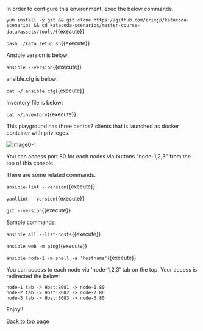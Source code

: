 In order to configure this environment, exec the below commands.

`yum install -y git && git clone https://github.com/irixjp/katacoda-scenarios && cd katacoda-scenarios/master-course-data/assets/tools/`{{execute}}

`bash ./kata_setup.sh`{{execute}}



Ansible version is below:

`ansible --version`{{execute}}


ansible.cfg is below:

`cat ~/.ansible.cfg`{{execute}}


Inventory file is below:

`cat ~/inventory`{{execute}}


This playground has three centos7 clients that is launched as docker container with privileges.

![image0-1](https://raw.githubusercontent.com/irixjp/katacoda-scenarios/master/master-course-data/assets/images/kata_env.png "kata_env.png")


You can access port 80 for each nodes via buttons "node-1,2,3" from the top of this console.

There are some related commands.

`ansible-lint --version`{{execute}}

`yamllint --version`{{execute}}

`git --version`{{execute}}


Sample commands:

`ansible all --list-hosts`{{execute}}

`ansible web -m ping`{{execute}}

`ansible node-1 -m shell -a 'hostname'`{{execute}}


You can access to each node via 'node-1,2,3' tab on the top.
Your access is redirected the below:

```
node-1 tab -> Host:8081 -> node-1:80
node-2 tab -> Host:8082 -> node-2:80
node-3 tab -> Host:8083 -> node-3:80
```

Enjoy!!

[Back to top page](https://www.katacoda.com/irixjp)
